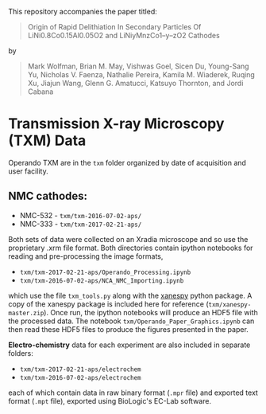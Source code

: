 This repository accompanies the paper titled:

> Origin of Rapid Delithiation In Secondary Particles Of
> LiNi0.8Co0.15Al0.05O2 and LiNiyMnzCo1–y–zO2 Cathodes

by

> Mark Wolfman, Brian M. May, Vishwas Goel, Sicen Du, Young-Sang Yu,
> Nicholas V. Faenza, Nathalie Pereira, Kamila M. Wiaderek, Ruqing Xu,
> Jiajun Wang, Glenn G. Amatucci, Katsuyo Thornton, and Jordi Cabana

# Transmission X-ray Microscopy (TXM) Data

Operando TXM are in the ``txm`` folder organized by date of
acquisition and user facility.

## NMC cathodes:

- NMC-532 - ``txm/txm-2016-07-02-aps/``
- NMC-333 - ``txm/txm-2017-02-21-aps/``

Both sets of data were collected on an Xradia microscope and so use
the proprietary .xrm file format. Both directories contain ipython
notebooks for reading and pre-processing the image formats,

- ``txm/txm-2017-02-21-aps/Operando_Processing.ipynb``
- ``txm/txm-2016-07-02-aps/NCA_NMC_Importing.ipynb``

which use the file ``txm_tools.py`` along with the
[xanespy](https://github.com/canismarko/xanespy) python package. A
copy of the xanespy package is included here for reference
(``txm/xanespy-master.zip``). Once run, the ipython notebooks will
produce an HDF5 file with the processed data. The notebook
``txm/Operando_Paper_Graphics.ipynb`` can then read these HDF5 files
to produce the figures presented in the paper.

**Electro-chemistry** data for each experiment are also included in
separate folders:

- ``txm/txm-2017-02-21-aps/electrochem``
- ``txm/txm-2016-07-02-aps/electrochem``

each of which contain data in raw binary format (``.mpr`` file) and
exported text format (``.mpt`` file), exported using BioLogic's EC-Lab
software.
